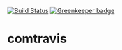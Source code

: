 [![Build Status](https://travis-ci.org/michalsft/comtravis.svg?branch=master)](https://travis-ci.org/michalsft/comtravis)
[![Greenkeeper badge](https://badges.greenkeeper.io/michalsft/comtravis.svg)](https://greenkeeper.io/)

# comtravis
